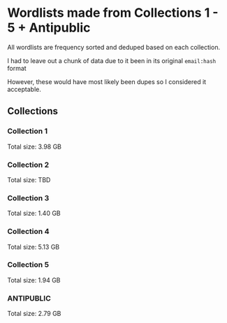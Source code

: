 # Wordlists made from Collections 1 - 5 + Antipublic
All wordlists are frequency sorted and deduped based on each collection.

I had to leave out a chunk of data due to it been in its original ``email:hash`` format

However, these would have most likely been dupes so I considered it acceptable.

## Collections
### Collection 1
Total size: 3.98 GB
### Collection 2 
Total size: TBD
### Collection 3 
Total size: 1.40 GB
### Collection 4 
Total size: 5.13 GB
### Collection 5 
Total size: 1.94 GB
### ANTIPUBLIC 
Total size: 2.79 GB
